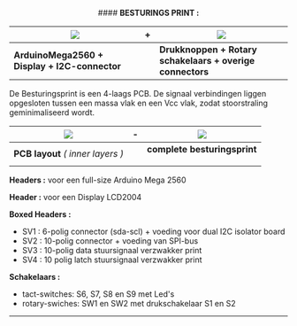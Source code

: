 <p align="center">
#### <b>  BESTURINGS PRINT :</b>
</p>

<a href= "https://github.com/costonisp/Meetzender/blob/master/documentation/besturing_print/DisplayArduinoMega1.pdf"><img src= "https://github.com/costonisp/Meetzender/blob/master/documentation/besturing_print/DisplayArduinoMega1TN.jpg"></a> | **+** | <a href= "https://github.com/costonisp/Meetzender/blob/master/documentation/besturing_print/DisplayArduinoMega2.pdf"><img src= "https://github.com/costonisp/Meetzender/blob/master/documentation/besturing_print/DisplayArduinoMega2TN.jpg" ></a>
--------------------------------------------- | --- |  --------------------------------------------
**ArduinoMega2560 + Display + I2C-connector** |  | **Drukknoppen + Rotary schakelaars + overige connectors**
<p>
De Besturingsprint is een 4-laags PCB. 
De signaal verbindingen liggen opgesloten tussen een massa vlak en een Vcc vlak, zodat stoorstraling geminimaliseerd wordt.
  
<a href= "https://github.com/costonisp/Meetzender/blob/master/documentation/besturing_print/DisplayArduinoBoard.pdf">           <img src="https://github.com/costonisp/Meetzender/blob/master/documentation/besturing_print/DisplayArduinoBrdTN.jpg"></a> |**-** | <a href= "https://github.com/costonisp/Meetzender/blob/master/documentation/besturing_print/DisplayArduino.jpg">           <img src="https://github.com/costonisp/Meetzender/blob/master/documentation/besturing_print/DisplayArduinoTN.jpg"></a>
--------------------------------------------- | --- | ---------------------------------------------------
  **PCB layout** *( inner layers )* | |   **complete besturingsprint**<p>
  
**Headers :** voor een full-size Arduino Mega 2560

**Header  :** voor een Display LCD2004

**Boxed Headers :**
<ul>
  <li> SV1 :  6-polig connector (sda-scl) + voeding voor dual I2C isolator board  </li>
  <li> SV2 : 10-polig connector + voeding van SPI-bus </li>
  <li> SV3 : 10-polig data stuursignaal verzwakker print </li>
  <li> SV4 : 10 polig latch stuursignaal verzwakker print </li>
</ul>

**Schakelaars :**
<ul>
    <li> tact-switches:  S6, S7, S8 en S9  met Led's </li>
    <li> rotary-swiches: SW1 en SW2  met drukschakelaar S1 en S2 </li>
</ul>
<hr>
